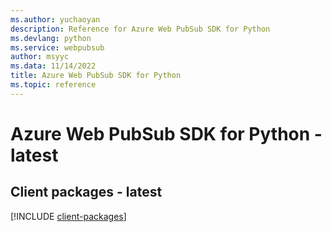 ```yaml
---
ms.author: yuchaoyan
description: Reference for Azure Web PubSub SDK for Python
ms.devlang: python
ms.service: webpubsub
author: msyyc
ms.data: 11/14/2022
title: Azure Web PubSub SDK for Python
ms.topic: reference
---
```

# Azure Web PubSub SDK for Python - latest

## Client packages - latest
[!INCLUDE [client-packages](web-pubsub-client-index.md)]